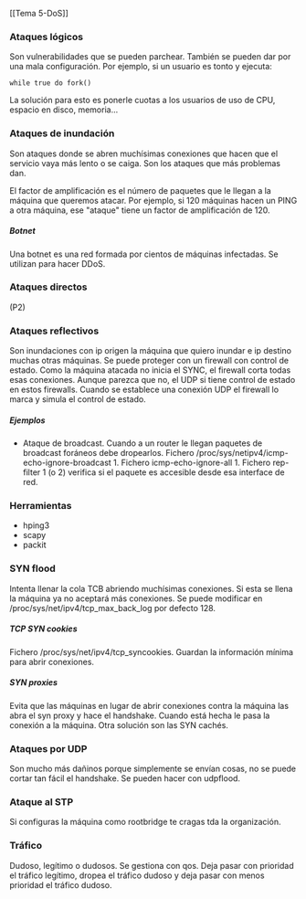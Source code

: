 [[Tema 5-DoS]]

### Ataques lógicos
Son vulnerabilidades que se pueden parchear. También se pueden dar por una mala configuración. Por ejemplo, si un usuario es tonto y ejecuta:
```
while true do fork()
```

La solución para esto es ponerle cuotas a los usuarios de uso de CPU, espacio en disco, memoria...

### Ataques de inundación
Son ataques donde se abren muchísimas conexiones que hacen que el servicio vaya más lento o se caiga. Son los ataques que más problemas dan.

El factor de amplificación es el número de paquetes que le llegan a la máquina que queremos atacar. Por ejemplo, si 120 máquinas hacen un PING a otra máquina, ese "ataque" tiene un factor de amplificación de 120.

##### Botnet
Una botnet es una red formada por cientos de máquinas infectadas. Se utilizan para hacer DDoS.

### Ataques directos
(P2)

### Ataques reflectivos
Son inundaciones con ip origen la máquina que quiero inundar e ip destino muchas otras máquinas. Se puede proteger con un firewall con control de estado. Como la máquina atacada no inicia el SYNC, el firewall corta todas esas conexiones. Aunque parezca que no, el UDP si tiene control de estado en estos firewalls. Cuando se establece una conexión UDP el firewall lo marca y simula el control de estado.

##### Ejemplos
+ Ataque de broadcast. Cuando a un router le llegan paquetes de broadcast foráneos debe dropearlos. Fichero /proc/sys/netipv4/icmp-echo-ignore-broadcast 1. Fichero icmp-echo-ignore-all 1. Fichero rep-filter 1 (o 2) verifica si el paquete es accesible desde esa interface de red.

### Herramientas
+ hping3
+ scapy
+ packit

### SYN flood
Intenta llenar la cola TCB abriendo muchísimas conexiones. Si esta se llena la máquina ya no aceptará más conexiones. Se puede modificar en /proc/sys/net/ipv4/tcp_max_back_log por defecto 128.

##### TCP SYN cookies
Fichero  /proc/sys/net/ipv4/tcp_syncookies. Guardan la información mínima para abrir conexiones.

##### SYN proxies
Evita que las máquinas en lugar de abrir conexiones contra la máquina las abra el syn proxy y hace el handshake. Cuando está hecha le pasa la conexión a la máquina. Otra solución son las SYN cachés. 

### Ataques por UDP
Son mucho más dañinos porque simplemente se envían cosas, no se puede cortar tan fácil el handshake. Se pueden hacer con udpflood.

### Ataque al STP
Si configuras la máquina como rootbridge te cragas tda la organización.

### Tráfico
Dudoso, legítimo o dudosos. Se gestiona con qos. Deja pasar con prioridad el tráfico legítimo, dropea el tráfico dudoso y deja pasar con menos prioridad el tráfico dudoso.